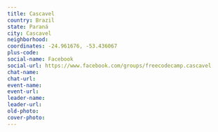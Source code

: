 ```yaml
---
title: Cascavel
country: Brazil
state: Paraná
city: Cascavel
neighborhood: 
coordinates: -24.961676, -53.436067
plus-code:
social-name: Facebook
social-url: https://www.facebook.com/groups/freecodecamp.cascavel
chat-name:
chat-url:
event-name:
event-url:
leader-name:
leader-url:
old-photo: 
cover-photo:
---
```

